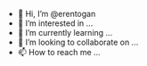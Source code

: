 - 👋 Hi, I’m @erentogan
- 👀 I’m interested in ...
- 🌱 I’m currently learning ...
- 💞️ I’m looking to collaborate on ...
- 📫 How to reach me ...

<!---
erentogan/erentogan is a ✨ special ✨ repository because its `README.md` (this file) appears on your GitHub profile.
You can click the Preview link to take a look at your changes.
--->
